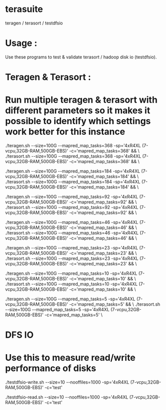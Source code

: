 # terasuite
teragen / terasort / testdfsio

# Usage :
Use these programs to test & validate terasort / hadoop disk io (testdfsio).

# Teragen & Terasort :
# Run multiple teragen & terasort with different parameters so it makes it possible to identify which settings work better for this instance

./teragen.sh  --size=100G --mapred_map_tasks=368 -sp='4xR4XL (7-vcpu,32GB-RAM,500GB-EBS)' -c='mapred_map_tasks=368' && \ 
./terasort.sh --size=100G --mapred_map_tasks=368 -sp='4xR4XL (7-vcpu,32GB-RAM,500GB-EBS)' -c='mapred_map_tasks=368' && \

./teragen.sh  --size=100G --mapred_map_tasks=184 -sp='4xR4XL (7-vcpu,32GB-RAM,500GB-EBS)' -c='mapred_map_tasks=184' && \ 
./terasort.sh --size=100G --mapred_map_tasks=184 -sp='4xR4XL (7-vcpu,32GB-RAM,500GB-EBS)' -c='mapred_map_tasks=184' && \

./teragen.sh  --size=100G --mapred_map_tasks=92 -sp='4xR4XL (7-vcpu,32GB-RAM,500GB-EBS)' -c='mapred_map_tasks=92' && \ 
./terasort.sh --size=100G --mapred_map_tasks=92 -sp='4xR4XL (7-vcpu,32GB-RAM,500GB-EBS)' -c='mapred_map_tasks=92' && \

./teragen.sh  --size=100G --mapred_map_tasks=46 -sp='4xR4XL (7-vcpu,32GB-RAM,500GB-EBS)' -c='mapred_map_tasks=46' && \ 
./terasort.sh --size=100G --mapred_map_tasks=46 -sp='4xR4XL (7-vcpu,32GB-RAM,500GB-EBS)' -c='mapred_map_tasks=46' && \

./teragen.sh  --size=100G --mapred_map_tasks=23 -sp='4xR4XL (7-vcpu,32GB-RAM,500GB-EBS)' -c='mapred_map_tasks=23' && \ 
./terasort.sh --size=100G --mapred_map_tasks=23 -sp='4xR4XL (7-vcpu,32GB-RAM,500GB-EBS)' -c='mapred_map_tasks=23' && \

./teragen.sh  --size=100G --mapred_map_tasks=10 -sp='4xR4XL (7-vcpu,32GB-RAM,500GB-EBS)' -c='mapred_map_tasks=10' && \ 
./terasort.sh --size=100G --mapred_map_tasks=10 -sp='4xR4XL (7-vcpu,32GB-RAM,500GB-EBS)' -c='mapred_map_tasks=10' && \ 

./teragen.sh  --size=100G --mapred_map_tasks=5 -sp='4xR4XL (7-vcpu,32GB-RAM,500GB-EBS)' -c='mapred_map_tasks=5' && \ 
./terasort.sh --size=100G --mapred_map_tasks=5 -sp='4xR4XL (7-vcpu,32GB-RAM,500GB-EBS)' -c='mapred_map_tasks=5' \


# DFS IO
# Use this to measure read/write performance of disks

./testdfsio-write.sh --size=10 --nooffiles=1000 -sp='4xR4XL (7-vcpu,32GB-RAM,500GB-EBS)' -c='test'

./testdfsio-read.sh  --size=10 --nooffiles=1000 -sp='4xR4XL (7-vcpu,32GB-RAM,500GB-EBS)' -c='test'




